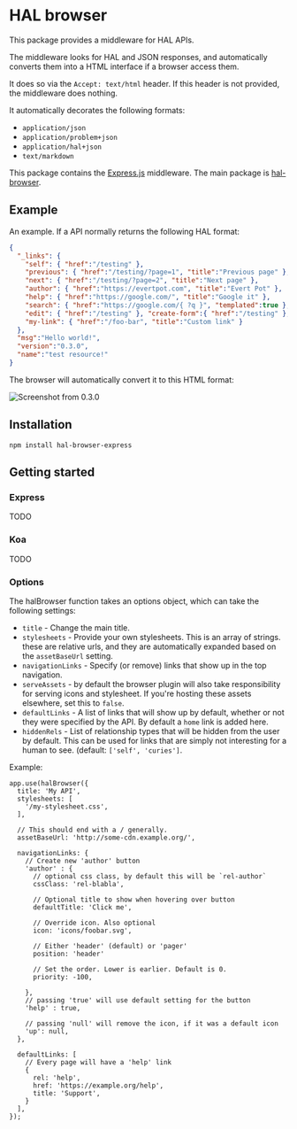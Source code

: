 HAL browser
===========

This package provides a middleware for HAL APIs.

The middleware looks for HAL and JSON responses, and automatically converts
them into a HTML interface if a browser access them.

It does so via the `Accept: text/html` header. If this header is not provided,
the middleware does nothing.

It automatically decorates the following formats:

* `application/json`
* `application/problem+json`
* `application/hal+json`
* `text/markdown`

This package contains the [Express.js][1] middleware. The main package is
[hal-browser][5].

Example
-------

An example. If a API normally returns the following HAL format:

```json
{
  "_links": {
    "self": { "href":"/testing" },
    "previous": { "href":"/testing/?page=1", "title":"Previous page" },
    "next": { "href":"/testing/?page=2", "title":"Next page" },
    "author": { "href":"https://evertpot.com", "title":"Evert Pot" },
    "help": { "href":"https://google.com/", "title":"Google it" },
    "search": { "href":"https://google.com/{ ?q }", "templated":true },
    "edit": { "href":"/testing" }, "create-form":{ "href":"/testing" },
    "my-link": { "href":"/foo-bar", "title":"Custom link" }
  },
  "msg":"Hello world!",
  "version":"0.3.0",
  "name":"test resource!"
}
```

The browser will automatically convert it to this HTML format:

![Screenshot from 0.3.0](https://github.com/evert/hal-browser/blob/master/screenshots/0.3.0.png)


Installation
------------

    npm install hal-browser-express


Getting started
---------------

### Express

TODO

### Koa

TODO

### Options

The halBrowser function takes an options object, which can take the following
settings:

* `title` - Change the main title.
* `stylesheets` - Provide your own stylesheets. This is an array of strings.
  these are relative urls, and they are automatically expanded based on the
  `assetBaseUrl` setting.
* `navigationLinks` - Specify (or remove) links that show up in the top
  navigation.
* `serveAssets` - by default the browser plugin will also take responsibility
  for serving icons and stylesheet. If you're hosting these assets elsewhere,
  set this to `false`.
* `defaultLinks` - A list of links that will show up by default, whether or not
  they were specified by the API. By default a `home` link is added here.
* `hiddenRels` - List of relationship types that will be hidden from the user by
  default. This can be used for links that are simply not interesting for a human
  to see. (default: `['self', 'curies']`.

Example:

```javacript
app.use(halBrowser({
  title: 'My API',
  stylesheets: [
    '/my-stylesheet.css',
  ],

  // This should end with a / generally.
  assetBaseUrl: 'http://some-cdn.example.org/',

  navigationLinks: {
    // Create new 'author' button
    'author' : {
      // optional css class, by default this will be `rel-author`
      cssClass: 'rel-blabla',

      // Optional title to show when hovering over button
      defaultTitle: 'Click me',

      // Override icon. Also optional
      icon: 'icons/foobar.svg',

      // Either 'header' (default) or 'pager'
      position: 'header'

      // Set the order. Lower is earlier. Default is 0.
      priority: -100,

    },
    // passing 'true' will use default setting for the button
    'help' : true,

    // passing 'null' will remove the icon, if it was a default icon
    'up': null,
  },

  defaultLinks: [
    // Every page will have a 'help' link
    {
      rel: 'help',
      href: 'https://example.org/help',
      title: 'Support',
    }
  ],
});
```

[1]: https://github.com/expressjs/core
[2]: https://expressjs.com/
[5]: https://github.com/evert/hal-browser/
